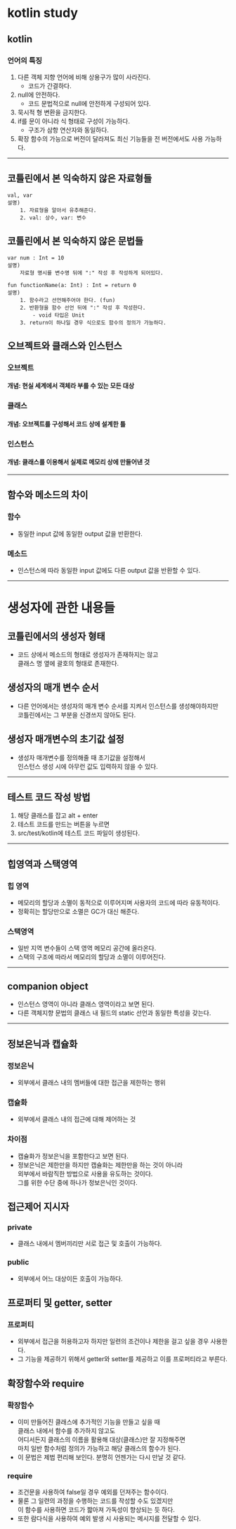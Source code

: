 # kotlin study

## kotlin
### 언어의 특징
1. 다른 객체 지향 언어에 비해 상용구가 많이 사라진다.
    - 코드가 간결하다.
2. null에 안전하다.
    - 코드 문법적으로 null에 안전하게 구성되어 있다.
3. 묵시적 형 변환을 금지한다.
4. if를 문이 아니라 식 형태로 구성이 가능하다.
    - 구조가 삼항 연산자와 동일하다.
5. 확장 함수의 가능으로 버전이 달라져도 최신 기능들을 전 버전에서도 사용 가능하다.
---

## 코틀린에서 본 익숙하지 않은 자료형들
```
val, var
설명)
    1. 자료형을 알아서 유추해준다.
    2. val: 상수, var: 변수
```

## 코틀린에서 본 익숙하지 않은 문법들
```
var num : Int = 10
설명)
    자료형 명시를 변수명 뒤에 ":" 작성 후 작성하게 되어있다.
    
fun functionName(a: Int) : Int = return 0
설명)
    1. 함수라고 선언해주어야 한다. (fun)
    2. 반환형을 함수 선언 뒤에 ":" 작성 후 작성한다.
        - void 타입은 Unit
    3. return이 하나일 경우 식으로도 함수의 정의가 가능하다.
```
## 오브젝트와 클래스와 인스턴스
### 오브젝트
#### 개념: 현실 세계에서 객체라 부를 수 있는 모든 대상

### 클래스
#### 개념: 오브젝트를 구성해서 코드 상에 설계한 틀

### 인스턴스
#### 개념: 클래스를 이용해서 실제로 메모리 상에 만들어낸 것

---

## 함수와 메소드의 차이
### 함수
- 동일한 input 값에 동일한 output 값을 반환한다.

### 메소드
- 인스턴스에 따라 동일한 input 값에도 다른 output 값을 반환할 수 있다.

---
# 생성자에 관한 내용들

## 코틀린에서의 생성자 형태
- 코드 상에서 메소드의 형태로 생성자가 존재하지는 않고  
  클래스 명 옆에 괄호의 형태로 존재한다.

## 생성자의 매개 변수 순서
- 다른 언어에서는 생성자의 매개 변수 순서를 지켜서 인스턴스를 생성해야하지만  
  코틀린에서는 그 부분을 신경쓰지 않아도 된다.

## 생성자 매개변수의 초기값 설정
- 생성자 매개변수를 정의해줄 때 초기값을 설정해서  
  인스턴스 생성 시에 아무런 값도 입력하지 않을 수 있다.

---

## 테스트 코드 작성 방법
1. 해당 클래스를 잡고 alt + enter
2. 테스트 코드를 만드는 버튼을 누르면
3. src/test/kotlin에 테스트 코드 파일이 생성된다.

---

## 힙영역과 스택영역
### 힙 영역
- 메모리의 할당과 소멸이 동적으로 이루어지며 사용자의 코드에 따라 유동적이다.
- 정확히는 할당만으로 소멸은 GC가 대신 해준다.
### 스택영역
- 일반 지역 변수들이 스택 영역 메모리 공간에 올라온다.
- 스택의 구조에 따라서 메모리의 할당과 소멸이 이루어진다.

---

## companion object
- 인스턴스 영역이 아니라 클래스 영역이라고 보면 된다.
- 다른 객체지향 문법의 클래스 내 필드의 static 선언과 동일한 특성을 갖는다.

---

## 정보은닉과 캡슐화
### 정보은닉
- 외부에서 클래스 내의 멤버들에 대한 접근을 제한하는 행위
### 캡슐화
- 외부에서 클래스 내의 접근에 대해 제어하는 것
### 차이점
- 캡슐화가 정보은닉을 포함한다고 보면 된다.
- 정보은닉은 제한만을 하지만 캡슐화는 제한만을 하는 것이 아니라  
  외부에서 바람직한 방법으로 사용을 유도하는 것이다.  
  그를 위한 수단 중에 하나가 정보은닉인 것이다.

## 접근제어 지시자
### private
- 클래스 내에서 멤버끼리만 서로 접근 및 호출이 가능하다.
### public
- 외부에서 어느 대상이든 호출이 가능하다.

## 프로퍼티 및 getter, setter
### 프로퍼티
- 외부에서 접근을 허용하고자 하지만 일련의 조건이나 제한을 걸고 싶을 경우 사용한다.
- 그 기능을 제공하기 위해서 getter와 setter를 제공하고 이를 프로퍼티라고 부른다.

## 확장함수와 require
### 확장함수
- 이미 만들어진 클래스에 추가적인 기능을 만들고 싶을 때  
  클래스 내에서 함수를 추가하지 않고도  
  어디서든지 클래스의 이름을 활용해 대상(클래스)만 잘 지정해주면  
  마치 일반 함수처럼 정의가 가능하고 해당 클래스의 함수가 된다.
- 이 문법은 제법 편리해 보인다. 분명히 언젠가는 다시 만날 것 같다.
### require
- 조건문을 사용하여 false일 경우 예외를 던져주는 함수이다.
- 물론 그 일련의 과정을 수행하는 코드를 작성할 수도 있겠지만  
  이 함수를 사용하면 코드가 짧아져 가독성이 향상되는 듯 하다.
- 또한 람다식을 사용하여 예외 발생 시 사용되는 메시지를 전달할 수 있다.
